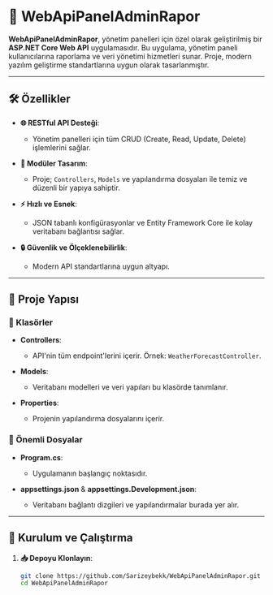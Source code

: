 # 🌟 WebApiPanelAdminRapor

**WebApiPanelAdminRapor**, yönetim panelleri için özel olarak geliştirilmiş bir **ASP.NET Core Web API** uygulamasıdır. Bu uygulama, yönetim paneli kullanıcılarına raporlama ve veri yönetimi hizmetleri sunar. Proje, modern yazılım geliştirme standartlarına uygun olarak tasarlanmıştır.

---

## 🛠️ Özellikler

- **🌐 RESTful API Desteği**:
  - Yönetim panelleri için tüm CRUD (Create, Read, Update, Delete) işlemlerini sağlar.

- **📂 Modüler Tasarım**:
  - Proje; `Controllers`, `Models` ve yapılandırma dosyaları ile temiz ve düzenli bir yapıya sahiptir.

- **⚡ Hızlı ve Esnek**:
  - JSON tabanlı konfigürasyonlar ve Entity Framework Core ile kolay veritabanı bağlantısı sağlar.

- **🔒 Güvenlik ve Ölçeklenebilirlik**:
  - Modern API standartlarına uygun altyapı.

---

## 📂 Proje Yapısı

### 📁 Klasörler

- **Controllers**:
  - API'nin tüm endpoint'lerini içerir. Örnek: `WeatherForecastController`.

- **Models**:
  - Veritabanı modelleri ve veri yapıları bu klasörde tanımlanır.

- **Properties**:
  - Projenin yapılandırma dosyalarını içerir.

### 📄 Önemli Dosyalar

- **Program.cs**:
  - Uygulamanın başlangıç noktasıdır.
  
- **appsettings.json** & **appsettings.Development.json**:
  - Veritabanı bağlantı dizgileri ve yapılandırmalar burada yer alır.



---

## 🚀 Kurulum ve Çalıştırma

1. **📥 Depoyu Klonlayın**:
   ```bash
   git clone https://github.com/Sarizeybekk/WebApiPanelAdminRapor.git
   cd WebApiPanelAdminRapor
